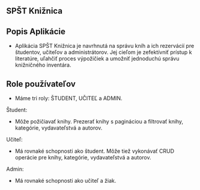 ## SPŠT Knižnica

## Popis Aplikácie

- Aplikácia SPŠT Knižnica je navrhnutá na správu kníh a ich rezervácií pre študentov, učiteľov a administrátorov. Jej cieľom je zefektívniť prístup k literatúre, uľahčiť proces výpožičiek a umožniť jednoduchú správu knižničného inventára.

## Role používateľov
- Máme tri roly: ŠTUDENT, UČITEĽ a ADMIN.

Študent:

- Môže požičiavať knihy.
Prezerať knihy s pagináciou a filtrovať knihy, kategórie, vydavateľstvá a autorov.

Učiteľ:

- Má rovnaké schopnosti ako študent.
Môže tiež vykonávať CRUD operácie pre knihy, kategórie, vydavateľstvá a autorov.

Admin:

- Má rovnaké schopnosti ako učiteľ a žiak.

